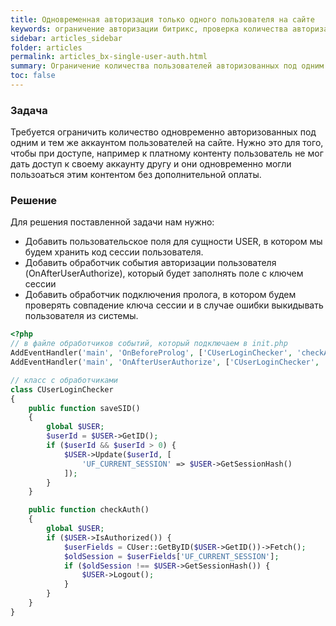 ```yaml
---
title: Одновременная авторизация только одного пользователя на сайте
keywords: ограничение авторизации битрикс, проверка количества авторизаций, только один пользователь битрикс
sidebar: articles_sidebar
folder: articles
permalink: articles_bx-single-user-auth.html
summary: Ограничение количества пользователей авторизованных под одним аккаунтом в разных браюзерах на сайте под управлением CMS Битрикс
toc: false
---
```


### Задача

Требуется ограничить количество одновременно авторизованных под одним и тем же аккаунтом пользователей на сайте. Нужно это для того, чтобы при доступе, например к платному контенту пользователь не мог дать доступ к своему аккаунту другу и они одновременно могли пользоаться этим контентом без дополнительной оплаты.

### Решение

Для решения поставленной задачи нам нужно: 

* Добавить пользовательское поля для сущности USER, в котором мы будем хранить код сессии пользователя.
* Добавить обработчик события авторизации пользователя (OnAfterUserAuthorize), который будет заполнять поле с ключем сессии
* Добавить обработчик подключения пролога, в котором будем проверять совпадение ключа сессии и в случае ошибки выкидывать пользователя из системы.

```php
<?php
// в файле обработчиков событий, который подключаем в init.php
AddEventHandler('main', 'OnBeforeProlog', ['CUserLoginChecker', 'checkAuth']);
AddEventHandler('main', 'OnAfterUserAuthorize', ['CUserLoginChecker', 'saveSID']);

// класс с обработчиками
class CUserLoginChecker
{
    public function saveSID()
    {
        global $USER;
        $userId = $USER->GetID();
        if ($userId && $userId > 0) {
            $USER->Update($userId, [
                'UF_CURRENT_SESSION' => $USER->GetSessionHash()
            ]);
        }
    }

    public function checkAuth()
    {
        global $USER;
        if ($USER->IsAuthorized()) {
            $userFields = CUser::GetByID($USER->GetID())->Fetch();
            $oldSession = $userFields['UF_CURRENT_SESSION'];
            if ($oldSession !== $USER->GetSessionHash()) {
                $USER->Logout();
            }
        }
    }
}
```
